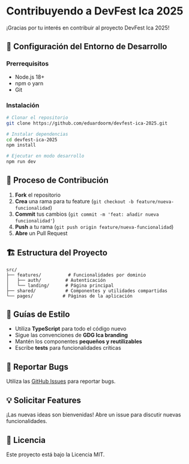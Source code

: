 # Contribuyendo a DevFest Ica 2025

¡Gracias por tu interés en contribuir al proyecto DevFest Ica 2025! 

## 🚀 Configuración del Entorno de Desarrollo

### Prerrequisitos
- Node.js 18+ 
- npm o yarn
- Git

### Instalación
```bash
# Clonar el repositorio
git clone https://github.com/eduardoorm/devfest-ica-2025.git

# Instalar dependencias
cd devfest-ica-2025
npm install

# Ejecutar en modo desarrollo
npm run dev
```

## 📝 Proceso de Contribución

1. **Fork** el repositorio
2. **Crea** una rama para tu feature (`git checkout -b feature/nueva-funcionalidad`)
3. **Commit** tus cambios (`git commit -m 'feat: añadir nueva funcionalidad'`)
4. **Push** a tu rama (`git push origin feature/nueva-funcionalidad`)
5. **Abre** un Pull Request

## 🏗️ Estructura del Proyecto

```
src/
├── features/          # Funcionalidades por dominio
│   ├── auth/         # Autenticación
│   └── landing/      # Página principal
├── shared/           # Componentes y utilidades compartidas
└── pages/           # Páginas de la aplicación
```

## 🎨 Guías de Estilo

- Utiliza **TypeScript** para todo el código nuevo
- Sigue las convenciones de **GDG Ica branding**
- Mantén los componentes **pequeños y reutilizables**
- Escribe **tests** para funcionalidades críticas

## 🐛 Reportar Bugs

Utiliza las [GitHub Issues](https://github.com/eduardoorm/devfest-ica-2025/issues) para reportar bugs.

## 💡 Solicitar Features

¡Las nuevas ideas son bienvenidas! Abre un issue para discutir nuevas funcionalidades.

## 📄 Licencia

Este proyecto está bajo la Licencia MIT.
